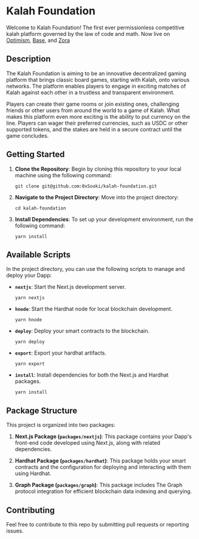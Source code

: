 # Kalah Foundation

Welcome to Kalah Foundation! The first ever permissionless competitive kalah platform
governed by the law of code and math. Now live on [Optimism](https://goerli-optimism.etherscan.io/address/0x08700007D55d4c087d472c1e294DC792EC3F2272), [Base](https://goerli.basescan.org//address/0x505366E325FB6a80bfb44eA23e3eEEeC475172ab), and [Zora](https://testnet.explorer.zora.energy/address/0x505366E325FB6a80bfb44eA23e3eEEeC475172ab)

## Description

The Kalah Foundation is aiming to be an innovative decentralized gaming platform that brings classic board games, starting with Kalah, onto various networks. The platform enables players to engage in exciting matches of Kalah against each other in a trustless and transparent environment.

Players can create their game rooms or join existing ones, challenging friends or other users from around the world to a game of Kalah. What makes this platform even more exciting is the ability to put currency on the line. Players can wager their preferred currencies, such as USDC or other supported tokens, and the stakes are held in a secure contract until the game concludes.

## Getting Started

1. **Clone the Repository**: Begin by cloning this repository to your local machine using the following command:

   ```
   git clone git@github.com:0xSooki/kalah-foundation.git
   ```

2. **Navigate to the Project Directory**: Move into the project directory:

   ```
   cd kalah-foundation
   ```

3. **Install Dependencies**: To set up your development environment, run the following command:

   ```
   yarn install
   ```

## Available Scripts

In the project directory, you can use the following scripts to manage and deploy your Dapp:

- **`nextjs`**: Start the Next.js development server.

  ```
  yarn nextjs
  ```

- **`hnode`**: Start the Hardhat node for local blockchain development.

  ```
  yarn hnode
  ```

- **`deploy`**: Deploy your smart contracts to the blockchain.

  ```
  yarn deploy
  ```

- **`export`**: Export your hardhat artifacts.

  ```
  yarn export
  ```

- **`install`**: Install dependencies for both the Next.js and Hardhat packages.

  ```
  yarn install
  ```

## Package Structure

This project is organized into two packages:

1. **Next.js Package (`packages/nextjs`)**: This package contains your Dapp's front-end code developed using Next.js, along with related dependencies.

2. **Hardhat Package (`packages/hardhat`)**: This package holds your smart contracts and the configuration for deploying and interacting with them using Hardhat.

3. **Graph Package (`packages/graph`)**: This package includes The Graph protocol integration for efficient blockchain data indexing and querying.

## Contributing

Feel free to contribute to this repo by submitting pull requests or reporting issues.
